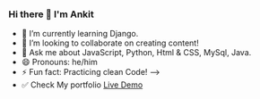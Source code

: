 ### Hi there 👋 I'm Ankit


- 🌱 I’m currently learning  Django.
- 👯 I’m looking to collaborate on creating content!
- 💬 Ask me about JavaScript, Python, Html & CSS, MySql, Java. 
- 😄 Pronouns: he/him
- ⚡ Fun fact: Practicing clean Code!
-->
- :white_check_mark: Check My portfolio 
[Live Demo](https://relaxed-leavitt-0fc834.netlify.app)

